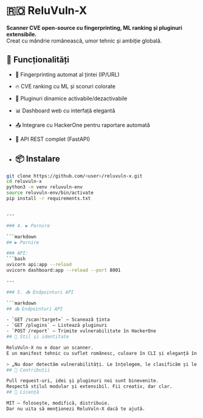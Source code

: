 # 🇷🇴 ReluVuln-X

**Scanner CVE open-source cu fingerprinting, ML ranking și pluginuri extensibile.**  
Creat cu mândrie românească, umor tehnic și ambiție globală.


## 🔧 Funcționalități

- 🧬 Fingerprinting automat al țintei (IP/URL)
- 🔥 CVE ranking cu ML și scoruri colorate
- 🔌 Pluginuri dinamice activabile/dezactivabile
- 📊 Dashboard web cu interfață elegantă
- 📤 Integrare cu HackerOne pentru raportare automată
- 🧠 API REST complet (FastAPI)

- ## 📦 Instalare

```bash
git clone https://github.com/<user>/reluvuln-x.git
cd reluvuln-x
python3 -m venv reluvuln-env
source reluvuln-env/bin/activate
pip install -r requirements.txt


---

### 4. ▶️ Pornire

```markdown
## ▶️ Pornire

### API:
```bash
uvicorn api:app --reload
uvicorn dashboard:app --reload --port 8001

---

### 5. 📥 Endpointuri API

```markdown
## 📥 Endpointuri API

- `GET /scan?target=` – Scanează ținta
- `GET /plugins` – Listează pluginuri
- `POST /report` – Trimite vulnerabilitate în HackerOne
## 🧠 Stil și identitate

ReluVuln-X nu e doar un scanner.  
E un manifest tehnic cu suflet românesc, culoare în CLI și eleganță în dashboard.

> „Nu doar detectăm vulnerabilități. Le înțelegem, le clasificăm și le raportăm cu stil.”
## 🤝 Contribuții

Pull request-uri, idei și pluginuri noi sunt binevenite.  
Respectă stilul modular și extensibil. Fii creativ, dar clar.
## 📜 Licență

MIT – folosește, modifică, distribuie.  
Dar nu uita să menționezi ReluVuln-X dacă te ajută.

